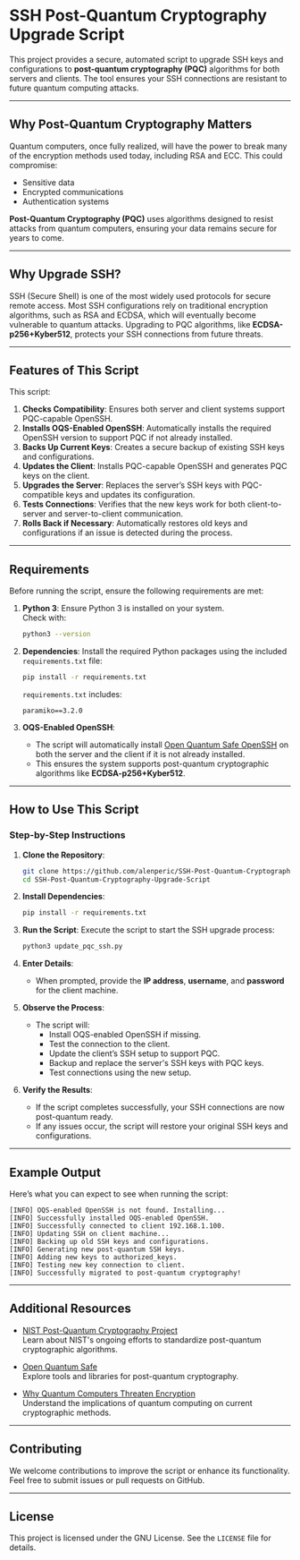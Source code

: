 # SSH Post-Quantum Cryptography Upgrade Script

This project provides a secure, automated script to upgrade SSH keys and configurations to **post-quantum cryptography (PQC)** algorithms for both servers and clients. The tool ensures your SSH connections are resistant to future quantum computing attacks.

---

## Why Post-Quantum Cryptography Matters

Quantum computers, once fully realized, will have the power to break many of the encryption methods used today, including RSA and ECC. This could compromise:
- Sensitive data
- Encrypted communications
- Authentication systems

**Post-Quantum Cryptography (PQC)** uses algorithms designed to resist attacks from quantum computers, ensuring your data remains secure for years to come.

---

## Why Upgrade SSH?

SSH (Secure Shell) is one of the most widely used protocols for secure remote access. Most SSH configurations rely on traditional encryption algorithms, such as RSA and ECDSA, which will eventually become vulnerable to quantum attacks. Upgrading to PQC algorithms, like **ECDSA-p256+Kyber512**, protects your SSH connections from future threats.

---

## Features of This Script

This script:
1. **Checks Compatibility**: Ensures both server and client systems support PQC-capable OpenSSH.
2. **Installs OQS-Enabled OpenSSH**: Automatically installs the required OpenSSH version to support PQC if not already installed.
3. **Backs Up Current Keys**: Creates a secure backup of existing SSH keys and configurations.
4. **Updates the Client**: Installs PQC-capable OpenSSH and generates PQC keys on the client.
5. **Upgrades the Server**: Replaces the server’s SSH keys with PQC-compatible keys and updates its configuration.
6. **Tests Connections**: Verifies that the new keys work for both client-to-server and server-to-client communication.
7. **Rolls Back if Necessary**: Automatically restores old keys and configurations if an issue is detected during the process.

---

## Requirements

Before running the script, ensure the following requirements are met:

1. **Python 3**: Ensure Python 3 is installed on your system.  
   Check with:
   ```bash
   python3 --version
   ```

2. **Dependencies**: Install the required Python packages using the included `requirements.txt` file:
   ```bash
   pip install -r requirements.txt
   ```

   `requirements.txt` includes:
   ```
   paramiko==3.2.0
   ```

3. **OQS-Enabled OpenSSH**:  
   - The script will automatically install [Open Quantum Safe OpenSSH](https://github.com/open-quantum-safe/openssh) on both the server and the client if it is not already installed.
   - This ensures the system supports post-quantum cryptographic algorithms like **ECDSA-p256+Kyber512**.

---

## How to Use This Script

### Step-by-Step Instructions

1. **Clone the Repository**:
   ```bash
   git clone https://github.com/alenperic/SSH-Post-Quantum-Cryptography-Upgrade-Script.git
   cd SSH-Post-Quantum-Cryptography-Upgrade-Script
   ```

2. **Install Dependencies**:
   ```bash
   pip install -r requirements.txt
   ```

3. **Run the Script**:
   Execute the script to start the SSH upgrade process:
   ```bash
   python3 update_pqc_ssh.py
   ```

4. **Enter Details**:
   - When prompted, provide the **IP address**, **username**, and **password** for the client machine.

5. **Observe the Process**:
   - The script will:
     - Install OQS-enabled OpenSSH if missing.
     - Test the connection to the client.
     - Update the client’s SSH setup to support PQC.
     - Backup and replace the server's SSH keys with PQC keys.
     - Test connections using the new setup.

6. **Verify the Results**:
   - If the script completes successfully, your SSH connections are now post-quantum ready.
   - If any issues occur, the script will restore your original SSH keys and configurations.

---

## Example Output

Here’s what you can expect to see when running the script:
```
[INFO] OQS-enabled OpenSSH is not found. Installing...
[INFO] Successfully installed OQS-enabled OpenSSH.
[INFO] Successfully connected to client 192.168.1.100.
[INFO] Updating SSH on client machine...
[INFO] Backing up old SSH keys and configurations.
[INFO] Generating new post-quantum SSH keys.
[INFO] Adding new keys to authorized_keys.
[INFO] Testing new key connection to client.
[INFO] Successfully migrated to post-quantum cryptography!
```

---

## Additional Resources

- [NIST Post-Quantum Cryptography Project](https://csrc.nist.gov/projects/post-quantum-cryptography)  
  Learn about NIST's ongoing efforts to standardize post-quantum cryptographic algorithms.

- [Open Quantum Safe](https://openquantumsafe.org/)  
  Explore tools and libraries for post-quantum cryptography.

- [Why Quantum Computers Threaten Encryption](https://www.ibm.com/quantum/learn/quantum-computing)  
  Understand the implications of quantum computing on current cryptographic methods.

---

## Contributing

We welcome contributions to improve the script or enhance its functionality. Feel free to submit issues or pull requests on GitHub.

---

## License

This project is licensed under the GNU License. See the `LICENSE` file for details.
